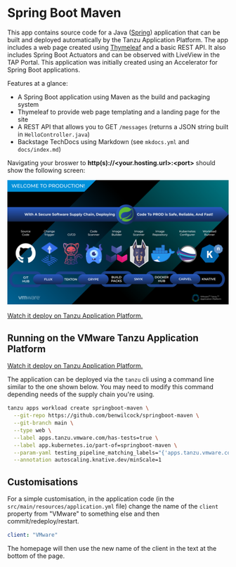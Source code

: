 # Spring Boot Maven

This app contains source code for a Java ([Spring](https://spring.io)) application that can be built and deployed automatically by the Tanzu Application Platform. The app includes a web page created using [Thymeleaf](https://www.thymeleaf.org/) and a basic REST API. It also includes Spring Boot Actuators and can be observed with LiveView in the TAP Portal. This application was initially created using an Accelerator for Spring Boot applications.

Features at a glance:

* A Spring Boot application using Maven as the build and packaging system
* Thymeleaf to provide web page templating and a landing page for the site
* A REST API that allows you to GET `/messages` (returns a JSON string built in `HelloController.java`)
* Backstage TechDocs using Markdown (see `mkdocs.yml` and `docs/index.md`)

Navigating your broswer to **http(s)://&lt;your.hosting.url&gt;:&lt;port&gt;** should show the following screen:

![supply chain diagram](https://github.com/benwilcock/springboot-maven/raw/main/src/main/resources/static/tap-into-prod.png "Composable and Modular - TAP Supply Chains")

[Watch it deploy on Tanzu Application Platform.](https://via.vmw.com/tap-java-sc)

## Running on the VMware Tanzu Application Platform

[Watch it deploy on Tanzu Application Platform.](https://via.vmw.com/tap-node-sc)

The application can be deployed via the `tanzu` cli using a command line similar to the one shown below. You may need to modify this command depending needs of the supply chain you're using.

```bash
tanzu apps workload create springboot-maven \
  --git-repo https://github.com/benwilcock/springboot-maven \
  --git-branch main \
  --type web \
  --label apps.tanzu.vmware.com/has-tests=true \
  --label app.kubernetes.io/part-of=springboot-maven \
  --param-yaml testing_pipeline_matching_labels="{'apps.tanzu.vmware.com/pipeline':'test', 'apps.tanzu.vmware.com/language':'java'}" \
  --annotation autoscaling.knative.dev/minScale=1
```

## Customisations

For a simple customisation, in the application code (in the `src/main/resources/application.yml` file) change the name of the `client` property from "VMware" to something else and then commit/redeploy/restart.

```yaml
client: "VMware"
```

The homepage will then use the new name of the client in the text at the bottom of the page.